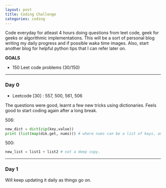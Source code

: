 ```yaml
---
layout: post
title: Coding Challenge
categories: coding
---
```


Code everyday for atleast 4 hours doing questions from leet code, geek for geeks or algorithmic implementations. This will be a sort of personal blog writing my daily progress and if possible waka time images. Also, start another blog for helpful python tips that I can refer later on.

**GOALS**
* 150 Leet code problems (30/150)



---
### **Day 0**

* Leetcode [30] : 557, 500, 561, 506

The questions were good, learnt a few new tricks using dictionaries. Feels good to start coding again after a long break. 

506:
```python
new_dict = dict(zip(key,value))
print (list(map(dik.get, nums))) # where nums can be a list of keys, and this returns values  
```

500:
```python
new_list = list1 + list2 # not a deep copy.
```

---
### **Day 1**


Will keep updating it daily as things go on.